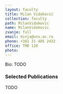 ```yaml
---
layout: faculty
title: Milan Vidaković
collection: faculty
path: MilanVidakovic
name: MilanVidakovic
zvanje: full
email: minja@uns.ac.rs
phone: +381 21 485 2422
office: TMD 120
photo: 
---
```


Bio: TODO

### Selected Publications

TODO

